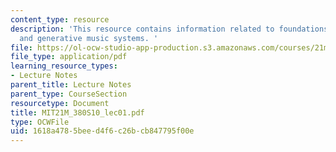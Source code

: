 ```yaml
---
content_type: resource
description: 'This resource contains information related to foundations: algorithmic
  and generative music systems. '
file: https://ol-ocw-studio-app-production.s3.amazonaws.com/courses/21m-380-music-and-technology-algorithmic-and-generative-music-spring-2010/1618a4785beed4f6c26bcb847795f00e_MIT21M_380S10_lec01.pdf
file_type: application/pdf
learning_resource_types:
- Lecture Notes
parent_title: Lecture Notes
parent_type: CourseSection
resourcetype: Document
title: MIT21M_380S10_lec01.pdf
type: OCWFile
uid: 1618a478-5bee-d4f6-c26b-cb847795f00e
---
```

